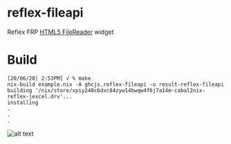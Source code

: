 # reflex-fileapi
Reflex FRP [HTML5 FileReader] widget

# Build
~~~ shell
[20/06/20| 2:53PM] √ % make
nix-build example.nix -A ghcjs.reflex-fileapi -o result-reflex-fileapi
building '/nix/store/xpiy240c6dxc84zyw14bwqw4f6j7a14m-cabal2nix-reflex-jexcel.drv'...
installing
.
.
.
~~~
![alt text][fileapi_gif]

[HTML5 FileReader]: https://developer.mozilla.org/en-US/docs/Web/API/FileReader
[fileapi_gif]: https://media.giphy.com/media/WOHPlzKN1bxGZ7BGxx/giphy.gif

